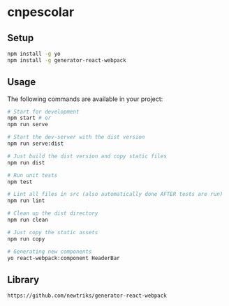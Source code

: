 # cnpescolar

## Setup
```bash
npm install -g yo
npm install -g generator-react-webpack
```

## Usage
The following commands are available in your project:
```bash
# Start for development
npm start # or
npm run serve

# Start the dev-server with the dist version
npm run serve:dist

# Just build the dist version and copy static files
npm run dist

# Run unit tests
npm test

# Lint all files in src (also automatically done AFTER tests are run)
npm run lint

# Clean up the dist directory
npm run clean

# Just copy the static assets
npm run copy

# Generating new components
yo react-webpack:component HeaderBar
```

## Library
```bash
https://github.com/newtriks/generator-react-webpack
```
